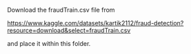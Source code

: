 Download the fraudTrain.csv file from 

https://www.kaggle.com/datasets/kartik2112/fraud-detection?resource=download&select=fraudTrain.csv

and place it within this folder.